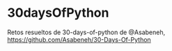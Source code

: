 # 30daysOfPython

Retos resueltos de 30-days-of-python de @Asabeneh, https://github.com/Asabeneh/30-Days-Of-Python

